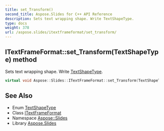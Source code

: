 ```yaml
---
title: set_Transform()
second_title: Aspose.Slides for C++ API Reference
description: Sets text wrapping shape. Write TextShapeType.
type: docs
weight: 378
url: /aspose.slides/itextframeformat/set_transform/
---
```

## ITextFrameFormat::set_Transform(TextShapeType) method


Sets text wrapping shape. Write [TextShapeType](../../textshapetype/).

```cpp
virtual void Aspose::Slides::ITextFrameFormat::set_Transform(TextShapeType value)=0
```

## See Also

* Enum [TextShapeType](../../textshapetype/)
* Class [ITextFrameFormat](../)
* Namespace [Aspose::Slides](../../)
* Library [Aspose.Slides](../../../)